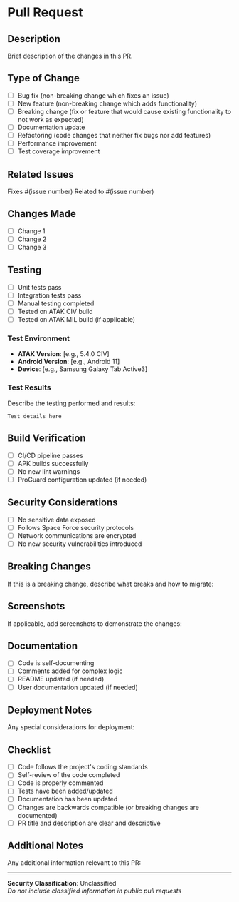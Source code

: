 # Pull Request

## Description
Brief description of the changes in this PR.

## Type of Change
- [ ] Bug fix (non-breaking change which fixes an issue)
- [ ] New feature (non-breaking change which adds functionality)
- [ ] Breaking change (fix or feature that would cause existing functionality to not work as expected)
- [ ] Documentation update
- [ ] Refactoring (code changes that neither fix bugs nor add features)
- [ ] Performance improvement
- [ ] Test coverage improvement

## Related Issues
Fixes #(issue number)
Related to #(issue number)

## Changes Made
- [ ] Change 1
- [ ] Change 2
- [ ] Change 3

## Testing
- [ ] Unit tests pass
- [ ] Integration tests pass
- [ ] Manual testing completed
- [ ] Tested on ATAK CIV build
- [ ] Tested on ATAK MIL build (if applicable)

### Test Environment
- **ATAK Version**: [e.g., 5.4.0 CIV]
- **Android Version**: [e.g., Android 11]
- **Device**: [e.g., Samsung Galaxy Tab Active3]

### Test Results
Describe the testing performed and results:
```
Test details here
```

## Build Verification
- [ ] CI/CD pipeline passes
- [ ] APK builds successfully
- [ ] No new lint warnings
- [ ] ProGuard configuration updated (if needed)

## Security Considerations
- [ ] No sensitive data exposed
- [ ] Follows Space Force security protocols
- [ ] Network communications are encrypted
- [ ] No new security vulnerabilities introduced

## Breaking Changes
If this is a breaking change, describe what breaks and how to migrate:

## Screenshots
If applicable, add screenshots to demonstrate the changes:

## Documentation
- [ ] Code is self-documenting
- [ ] Comments added for complex logic
- [ ] README updated (if needed)
- [ ] User documentation updated (if needed)

## Deployment Notes
Any special considerations for deployment:

## Checklist
- [ ] Code follows the project's coding standards
- [ ] Self-review of the code completed
- [ ] Code is properly commented
- [ ] Tests have been added/updated
- [ ] Documentation has been updated
- [ ] Changes are backwards compatible (or breaking changes are documented)
- [ ] PR title and description are clear and descriptive

## Additional Notes
Any additional information relevant to this PR:

---

**Security Classification**: Unclassified  
*Do not include classified information in public pull requests*